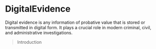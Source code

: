 # DigitalEvidence
Digital evidence is any information of probative value that is stored or transmitted in digital form. It plays a crucial role in modern criminal, civil, and administrative investigations.

> Introduction
